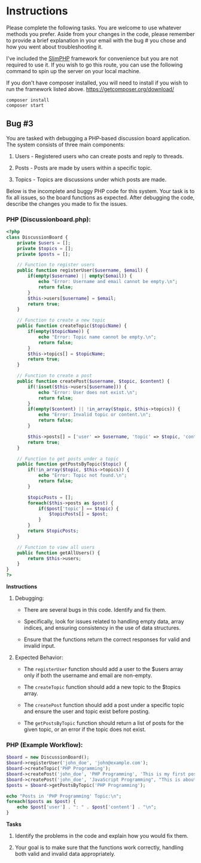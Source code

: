 # Instructions
Please complete the following tasks. You are welcome to use whatever methods you prefer. Aside from your changes in the code, please remember to provide a brief explanation in your email with the bug # you chose and how you went about troubleshooting it.

I've included the <a href="https://www.slimframework.com/" target="_blank">SlimPHP</a> framework for convenience but you are not required to use it. If you wish to go this route, you can use the following command to spin up the server on your local machine.

If you don't have composer installed, you will need to install if you wish to run the framework listed above. https://getcomposer.org/download/

```terminal
composer install
composer start
```

## Bug #3
You are tasked with debugging a PHP-based discussion board application. The system consists of three main components:

1. Users - Registered users who can create posts and reply to threads.

2. Posts - Posts are made by users within a specific topic.

3. Topics - Topics are discussions under which posts are made.

Below is the incomplete and buggy PHP code for this system. Your task is to fix all issues, so the board functions as expected. After debugging the code, describe the changes you made to fix the issues.

### PHP (Discussionboard.php):
```php
<?php
class DiscussionBoard {
    private $users = [];
    private $topics = [];
    private $posts = [];

    // Function to register users
    public function registerUser($username, $email) {
        if(empty($username) || empty($email)) {
            echo "Error: Username and email cannot be empty.\n";
            return false;
        }
        $this->users[$username] = $email;
        return true;
    }

    // Function to create a new topic
    public function createTopic($topicName) {
        if(empty($topicName)) {
            echo "Error: Topic name cannot be empty.\n";
            return false;
        }
        $this->topics[] = $topicName;
        return true;
    }

    // Function to create a post
    public function createPost($username, $topic, $content) {
        if(!isset($this->users[$username])) {
            echo "Error: User does not exist.\n";
            return false;
        }
        if(empty($content) || !in_array($topic, $this->topics)) {
            echo "Error: Invalid topic or content.\n";
            return false;
        }

        $this->posts[] = ['user' => $username, 'topic' => $topic, 'content' => $content];
        return true;
    }

    // Function to get posts under a topic
    public function getPostsByTopic($topic) {
        if(!in_array($topic, $this->topics)) {
            echo "Error: Topic not found.\n";
            return false;
        }

        $topicPosts = [];
        foreach($this->posts as $post) {
            if($post['topic'] == $topic) {
                $topicPosts[] = $post;
            }
        }
        return $topicPosts;
    }

    // Function to view all users
    public function getAllUsers() {
        return $this->users;
    }
}
?>
```

<strong>Instructions</strong>

1. Debugging:

    - There are several bugs in this code. Identify and fix them.

    - Specifically, look for issues related to handling empty data, array indices, and ensuring consistency in the use of data structures.

    - Ensure that the functions return the correct responses for valid and invalid input.

2. Expected Behavior:

    - The <code>registerUser</code> function should add a user to the $users array only if both the username and email are non-empty.

    - The <code>createTopic</code> function should add a new topic to the $topics array.

    - The <code>createPost</code> function should add a post under a specific topic and ensure the user and topic exist before posting.

    - The <code>getPostsByTopic</code> function should return a list of posts for the given topic, or an error if the topic does not exist.

  ### PHP (Example Workflow):
  ```php
  $board = new DiscussionBoard();
  $board->registerUser('john_doe', 'john@example.com');
  $board->createTopic('PHP Programming');
  $board->createPost('john_doe', 'PHP Programming', 'This is my first post about PHP!');
  $board->createPost('john_doe', 'JavaScript Programming", "This is about JS, but no such topic exists.');
  $posts = $board->getPostsByTopic('PHP Programming');

  echo "Posts in 'PHP Programming' Topic:\n";
  foreach($posts as $post) {
      echo $post['user'] . ": " . $post['content'] . "\n";
  }
  ```

<strong>Tasks</strong>

1. Identify the problems in the code and explain how you would fix them.

2. Your goal is to make sure that the functions work correctly, handling both valid and invalid data appropriately.